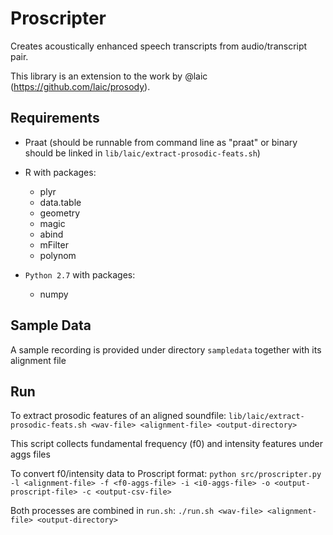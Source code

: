 # Proscripter

Creates acoustically enhanced speech transcripts from audio/transcript pair.

This library is an extension to the work by @laic (https://github.com/laic/prosody). 

## Requirements
- Praat (should be runnable from command line as "praat" or binary should be linked in `lib/laic/extract-prosodic-feats.sh`)
- R with packages: 
	- plyr
	- data.table
	- geometry
	- magic
	- abind
	- mFilter 
	- polynom

- `Python 2.7` with packages: 
	- numpy

## Sample Data
A sample recording is provided under directory `sampledata` together with its alignment file

## Run
To extract prosodic features of an aligned soundfile:
`lib/laic/extract-prosodic-feats.sh <wav-file> <alignment-file> <output-directory>`

This script collects fundamental frequency (f0)  and intensity features under aggs files 

To convert f0/intensity data to Proscript format:
`python src/proscripter.py -l <alignment-file> -f <f0-aggs-file> -i <i0-aggs-file> -o <output-proscript-file> -c <output-csv-file>`

Both processes are combined in `run.sh`:
`./run.sh <wav-file> <alignment-file> <output-directory>`
